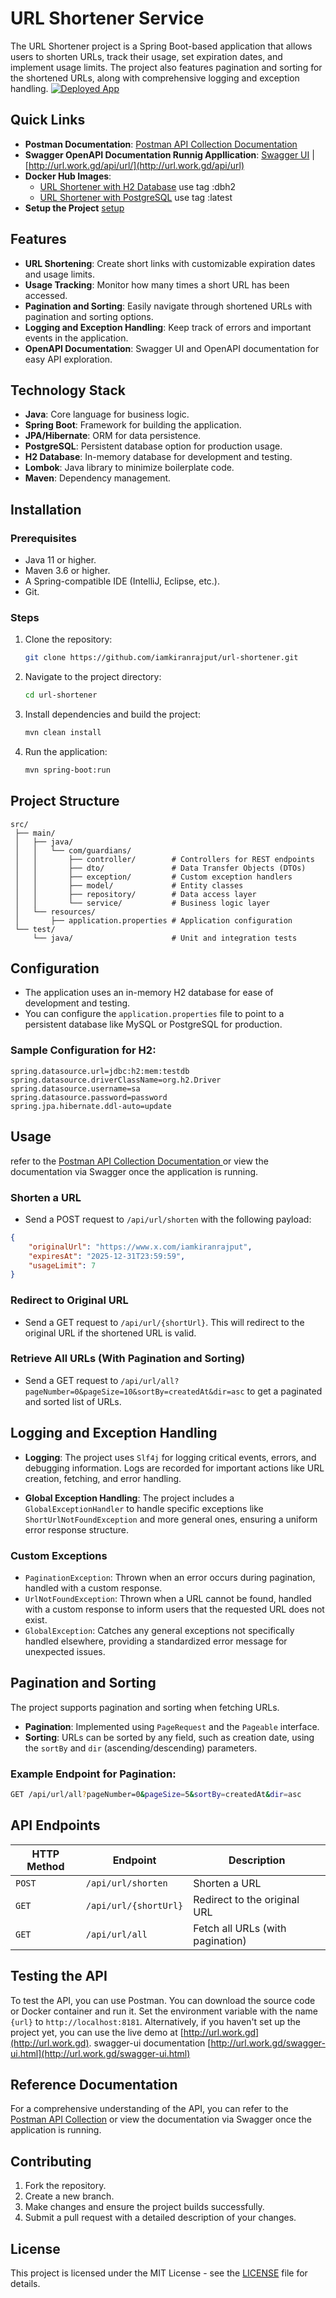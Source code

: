 # URL Shortener Service

The URL Shortener project is a Spring Boot-based application that allows users to shorten URLs, track their usage, set expiration dates, and implement usage limits. The project also features pagination and sorting for the shortened URLs, along with comprehensive logging and exception handling.
[![Deployed App](http://url.work.gd)](http://url.work.gd/swagger-ui.html)


## Quick Links

- **Postman Documentation**: [Postman API Collection Documentation](https://www.postman.com/glitch-guardians/workspace/guardians/collection/33641536-8f994d74-f358-4117-bee2-086a42aef3d0?action=share&creator=33641536&active-environment=33641536-16d30508-b9a8-46c2-8246-623ca81702a9)
- **Swagger OpenAPI Documentation Runnig Appllication**: [Swagger UI](http://url.work.gd/swagger-ui.html) | [http://url.work.gd/api/url/](http://url.work.gd/api/url)
- **Docker Hub Images**:
  - [URL Shortener with H2 Database](https://hub.docker.com/r/iamkiranrajput/url-shortener) use tag :dbh2
  - [URL Shortener with PostgreSQL](https://hub.docker.com/r/iamkiranrajput/url-shortener) use tag :latest
- **Setup the Project** [setup](setup.md)

## Features
- **URL Shortening**: Create short links with customizable expiration dates and usage limits.
- **Usage Tracking**: Monitor how many times a short URL has been accessed.
- **Pagination and Sorting**: Easily navigate through shortened URLs with pagination and sorting options.
- **Logging and Exception Handling**: Keep track of errors and important events in the application.
- **OpenAPI Documentation**: Swagger UI and OpenAPI documentation for easy API exploration.

## Technology Stack
- **Java**: Core language for business logic.
- **Spring Boot**: Framework for building the application.
- **JPA/Hibernate**: ORM for data persistence.
- **PostgreSQL**: Persistent database option for production usage.
- **H2 Database**: In-memory database for development and testing.
- **Lombok**: Java library to minimize boilerplate code.
- **Maven**: Dependency management.

## Installation

### Prerequisites
- Java 11 or higher.
- Maven 3.6 or higher.
- A Spring-compatible IDE (IntelliJ, Eclipse, etc.).
- Git.

### Steps

1. Clone the repository:
   ```bash
   git clone https://github.com/iamkiranrajput/url-shortener.git
   ```

2. Navigate to the project directory:
   ```bash
   cd url-shortener
   ```

3. Install dependencies and build the project:
   ```bash
   mvn clean install
   ```

4. Run the application:
   ```bash
   mvn spring-boot:run
   ```

## Project Structure
```
src/
 ├── main/
 │   ├── java/
 │   │   └── com/guardians/
 │   │       ├── controller/        # Controllers for REST endpoints
 │   │       ├── dto/               # Data Transfer Objects (DTOs)
 │   │       ├── exception/         # Custom exception handlers
 │   │       ├── model/             # Entity classes
 │   │       ├── repository/        # Data access layer
 │   │       └── service/           # Business logic layer
 │   └── resources/
 │       ├── application.properties # Application configuration
 └── test/
     └── java/                      # Unit and integration tests
```

## Configuration

- The application uses an in-memory H2 database for ease of development and testing.
- You can configure the `application.properties` file to point to a persistent database like MySQL or PostgreSQL for production.

### Sample Configuration for H2:
```properties
spring.datasource.url=jdbc:h2:mem:testdb
spring.datasource.driverClassName=org.h2.Driver
spring.datasource.username=sa
spring.datasource.password=password
spring.jpa.hibernate.ddl-auto=update
```

## Usage
 refer to the [Postman API Collection Documentation ](https://www.postman.com/glitch-guardians/workspace/guardians/collection/33641536-8f994d74-f358-4117-bee2-086a42aef3d0?action=share&creator=33641536&active-environment=33641536-16d30508-b9a8-46c2-8246-623ca81702a9) or view the documentation via Swagger once the application is running.
 
### Shorten a URL

- Send a POST request to `/api/url/shorten` with the following payload:

```json
{
    "originalUrl": "https://www.x.com/iamkiranrajput",
    "expiresAt": "2025-12-31T23:59:59",
    "usageLimit": 7
}
```

### Redirect to Original URL

- Send a GET request to `/api/url/{shortUrl}`. This will redirect to the original URL if the shortened URL is valid.

### Retrieve All URLs (With Pagination and Sorting)

- Send a GET request to `/api/url/all?pageNumber=0&pageSize=10&sortBy=createdAt&dir=asc` to get a paginated and sorted list of URLs.

## Logging and Exception Handling

- **Logging**: The project uses `Slf4j` for logging critical events, errors, and debugging information. Logs are recorded for important actions like URL creation, fetching, and error handling.

- **Global Exception Handling**: The project includes a `GlobalExceptionHandler` to handle specific exceptions like `ShortUrlNotFoundException` and more general ones, ensuring a uniform error response structure.

### Custom Exceptions
- `PaginationException`: Thrown when an error occurs during pagination, handled with a custom response.
- `UrlNotFoundException`: Thrown when a URL cannot be found, handled with a custom response to inform users that the requested URL does not exist.
- `GlobalException`: Catches any general exceptions not specifically handled elsewhere, providing a standardized error message for unexpected issues.

## Pagination and Sorting

The project supports pagination and sorting when fetching URLs.

- **Pagination**: Implemented using `PageRequest` and the `Pageable` interface.
- **Sorting**: URLs can be sorted by any field, such as creation date, using the `sortBy` and `dir` (ascending/descending) parameters.

### Example Endpoint for Pagination:
```bash
GET /api/url/all?pageNumber=0&pageSize=5&sortBy=createdAt&dir=asc
```

## API Endpoints

| HTTP Method | Endpoint              | Description                      |
|-------------|-----------------------|----------------------------------|
| `POST`      | `/api/url/shorten`     | Shorten a URL                    |
| `GET`       | `/api/url/{shortUrl}`  | Redirect to the original URL     |
| `GET`       | `/api/url/all`         | Fetch all URLs (with pagination) |

## Testing the API

To test the API, you can use Postman. You can download the source code or Docker container and run it. Set the environment variable with the name `{url}` to `http://localhost:8181`. Alternatively, if you haven't set up the project yet, you can use the live demo at [http://url.work.gd](http://url.work.gd).
swagger-ui documentation [http://url.work.gd/swagger-ui.html](http://url.work.gd/swagger-ui.html)
## Reference Documentation

For a comprehensive understanding of the API, you can refer to the [Postman API Collection](https://www.postman.com/glitch-guardians/workspace/guardians/collection/33641536-8f994d74-f358-4117-bee2-086a42aef3d0?action=share&creator=33641536&active-environment=33641536-16d30508-b9a8-46c2-8246-623ca81702a9) or view the documentation via Swagger once the application is running.

## Contributing

1. Fork the repository.
2. Create a new branch.
3. Make changes and ensure the project builds successfully.
4. Submit a pull request with a detailed description of your changes.

## License
This project is licensed under the MIT License - see the [LICENSE](./LICENSE) file for details.
